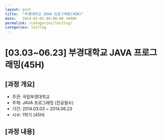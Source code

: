 ```yaml
---
layout: post
title:  "부경대학교 JAVA 프로그래밍(45H)"
date:   2014-03-03 09:00:00 +0900
permalink: /categories/lectlog/ 
categories: lectlog
---
```


# [03.03~06.23] 부경대학교 JAVA 프로그래밍(45H)

## [과정 개요]

* 주관: 국립부경대학교
* 주제: JAVA 프로그래밍 (전공필수)
* 기간: 2014.03.03 ~ 2014.06.23
* 시수: 1학기 (45H)

## [과정 내용]

